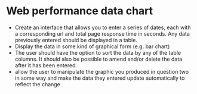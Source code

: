 Web performance data chart
==========================

* Create an interface that allows you to enter a series of dates, each with a corresponding url and total
page response time in seconds. Any data previously entered should be displayed in a table.
* Display the data in some kind of graphical form (e.g. bar chart)
* The user should have the option to sort the data by any of the table columns. 
It should also be possible to amend and/or delete the data after it has been entered.
* allow the user to manipulate the graphic you produced in question two in some way and make the data they 
entered update automatically to reflect the change
